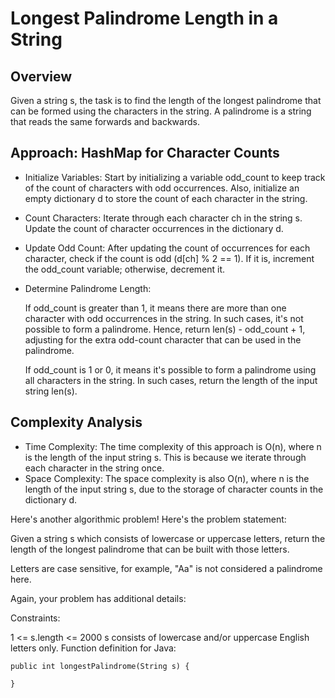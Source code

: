 # Longest Palindrome Length in a String
## Overview
Given a string s, the task is to find the length of the longest palindrome that can be formed using the characters in the string. A palindrome is a string that reads the same forwards and backwards.

## Approach: HashMap for Character Counts
* Initialize Variables: Start by initializing a variable odd_count to keep track of the count of characters with odd occurrences. Also, initialize an empty dictionary d to store the count of each character in the string.
* Count Characters: Iterate through each character ch in the string s. Update the count of character occurrences in the dictionary d.
* Update Odd Count: After updating the count of occurrences for each character, check if the count is odd (d[ch] % 2 == 1). If it is, increment the odd_count variable; otherwise, decrement it.
* Determine Palindrome Length:

    If odd_count is greater than 1, it means there are more than one character with odd occurrences in the string. In such cases, it's not possible to form a palindrome. Hence, return len(s) - odd_count + 1, adjusting for the extra odd-count character that can be used in the palindrome.

    If odd_count is 1 or 0, it means it's possible to form a palindrome using all characters in the string. In such cases, return the length of the input string len(s).
  
## Complexity Analysis
* Time Complexity: The time complexity of this approach is O(n), where n is the length of the input string s. This is because we iterate through each character in the string once.
* Space Complexity: The space complexity is also O(n), where n is the length of the input string s, due to the storage of character counts in the dictionary d.











Here's another algorithmic problem! Here's the problem statement:

Given a string s which consists of lowercase or uppercase letters, return the length of the longest palindrome that can be built with those letters.

Letters are case sensitive, for example, "Aa" is not considered a palindrome here.

Again, your problem has additional details:

Constraints:

1 <= s.length <= 2000
s consists of lowercase and/or uppercase English letters only.
Function definition for Java: 

    public int longestPalindrome(String s) {

    }
